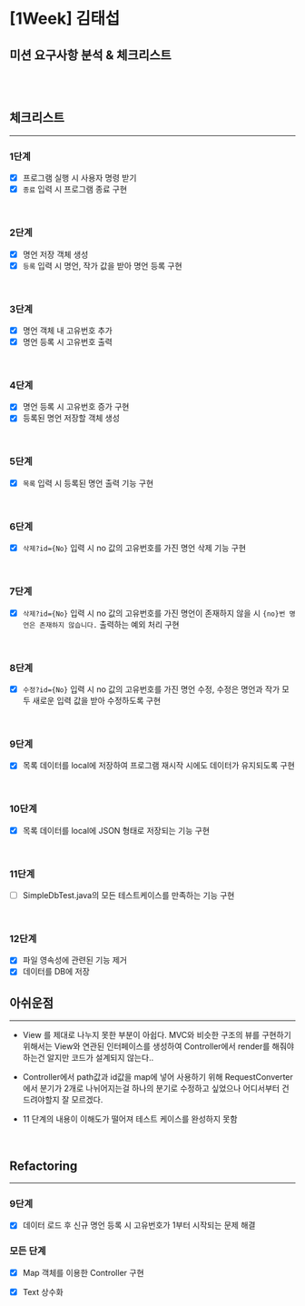 # [1Week] 김태섭
## 미션 요구사항 분석 & 체크리스트

<br><br>

## 체크리스트

-----------------------------

### 1단계
- [X] 프로그램 실행 시 사용자 명령 받기
- [X] `종료` 입력 시 프로그램 종료 구현

<br>

### 2단계
- [X] 명언 저장 객체 생성
- [X] `등록` 입력 시 명언, 작가 값을 받아 명언 등록 구현

<br>

### 3단계
- [X] 명언 객체 내 고유번호 추가
- [X] 명언 등록 시 고유번호 출력

<br>

### 4단계
- [X] 명언 등록 시 고유번호 증가 구현
- [X] 등록된 명언 저장할 객체 생성

<br>

### 5단계
- [X] `목록` 입력 시 등록된 명언 출력 기능 구현

<br>

### 6단계
- [X] `삭제?id={No}` 입력 시 no 값의 고유번호를 가진 명언 삭제 기능 구현

<br>

### 7단계
- [X] `삭제?id={No}` 입력 시 no 값의 고유번호를 가진 명언이 존재하지 않을 시 `{no}번 명언은 존재하지 않습니다.` 출력하는 예외 처리 구현

<br>

### 8단계
- [X] `수정?id={No}` 입력 시 no 값의 고유번호를 가진 명언 수정, 수정은 명언과 작가 모두 새로운 입력 값을 받아 수정하도록 구현

<br>

### 9단계
- [X] 목록 데이터를 local에 저장하여 프로그램 재시작 시에도 데이터가 유지되도록 구현

<br>

### 10단계
- [X] 목록 데이터를 local에 JSON 형태로 저장되는 기능 구현

<br>

### 11단계
- [ ] SimpleDbTest.java의 모든 테스트케이스를 만족하는 기능 구현

<br>

### 12단계
- [X] 파일 영속성에 관련된 기능 제거
- [X] 데이터를 DB에 저장

## 아쉬운점

-----------------------------
- View 를 제대로 나누지 못한 부분이 아쉽다. MVC와 비슷한 구조의 뷰를 구현하기 위해서는 View와 연관된 인터페이스를 생성하여 Controller에서 render를 해줘야하는건 알지만 코드가 설계되지 않는다..


- Controller에서 path값과 id값을 map에 넣어 사용하기 위해 RequestConverter에서 분기가 2개로 나뉘어지는걸 하나의 분기로 수정하고 싶었으나 어디서부터 건드려야할지 잘 모르겠다.


- 11 단계의 내용이 이해도가 떨어져 테스트 케이스를 완성하지 못함

<br>

## Refactoring

-----------------------------

### 9단계
- [X] 데이터 로드 후 신규 명언 등록 시 고유번호가 1부터 시작되는 문제 해결

### 모든 단계
- [X] Map 객체를 이용한 Controller 구현
- [X] Text 상수화



<br>